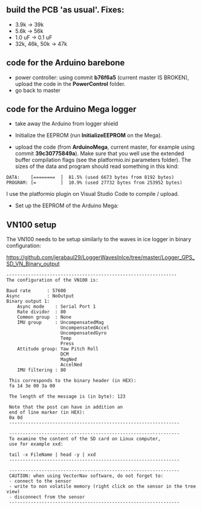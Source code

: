 ## build the PCB 'as usual'. Fixes:

- 3.9k -> 39k
- 5.6k -> 56k
- 1.0 uF -> 0.1 uF
- 32k, 46k, 50k -> 47k

## code for the Arduino barebone

- power controller: using commit **b76f6a5** (current master IS BROKEN), upload the code in the **PowerControl** folder.
- go back to master

## code for the Arduino Mega logger

- take away the Arduino from logger shield

- Initialize the EEPROM (run **InitializeEEPROM** on the Mega).

- upload the code (from **ArduinoMega**, current master, for example using commit **39c30775849a**). Make sure that you well use the extended buffer compilation flags (see the platformio.ini parameters folder). The sizes of the data and program should read something in this kind:

```
DATA:    [========  ]  81.5% (used 6673 bytes from 8192 bytes)
PROGRAM: [=         ]  10.9% (used 27732 bytes from 253952 bytes)
```

I use the platformio plugin on Visual Studio Code to compile / upload.

- Set up the EEPROM of the Arduino Mega:



## VN100 setup

The VN100 needs to be setup similarly to the waves in ice logger in binary configuration:

https://github.com/jerabaul29/LoggerWavesInIce/tree/master/Logger_GPS_SD_VN_Binary_output

```
---------------------------------------------------------------
The configuration of the VN100 is:

Baud rate      : 57600
Async          : NoOutput
Binary output 1: 
    Async mode    : Serial Port 1
    Rate dividor  : 80
    Common group  : None
    IMU group     : UncompensatedMag
                    UncompensatedAccel
                    UncompensatedGyro
                    Temp
                    Press
    Attitude group: Yaw Pitch Roll
                    DCM
                    MagNed
                    AccelNed
    IMU filtering : 80
 
 This corresponds to the binary header (in HEX):
 fa 14 3e 00 3a 00
 
 The length of the message is (in byte): 123
 
 Note that the post can have in addition an
 end of line marker (in HEX):
 0a 0d
 ---------------------------------------------------------------
 
 ---------------------------------------------------------------
 To examine the content of the SD card on Linux computer,
 use for example xxd:
 
 tail -x FileName | head -y | xxd
 ---------------------------------------------------------------
 
 ---------------------------------------------------------------
 CAUTION: when using VectorNav software, do not forget to:
 - connect to the sensor
 - write to non volatile memory (right click on the sensor in the tree view)
 - disconnect from the sensor
 ---------------------------------------------------------------
 ```
